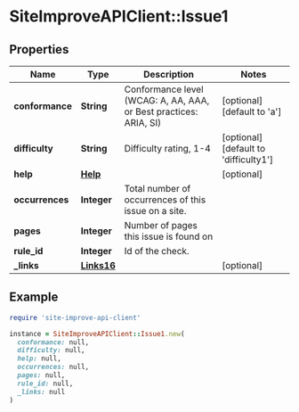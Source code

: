 # SiteImproveAPIClient::Issue1

## Properties

| Name | Type | Description | Notes |
| ---- | ---- | ----------- | ----- |
| **conformance** | **String** | Conformance level (WCAG: A, AA, AAA, or Best practices: ARIA, SI) | [optional][default to &#39;a&#39;] |
| **difficulty** | **String** | Difficulty rating, 1-4 | [optional][default to &#39;difficulty1&#39;] |
| **help** | [**Help**](Help.md) |  | [optional] |
| **occurrences** | **Integer** | Total number of occurrences of this issue on a site. |  |
| **pages** | **Integer** | Number of pages this issue is found on |  |
| **rule_id** | **Integer** | Id of the check. |  |
| **_links** | [**Links16**](Links16.md) |  | [optional] |

## Example

```ruby
require 'site-improve-api-client'

instance = SiteImproveAPIClient::Issue1.new(
  conformance: null,
  difficulty: null,
  help: null,
  occurrences: null,
  pages: null,
  rule_id: null,
  _links: null
)
```

